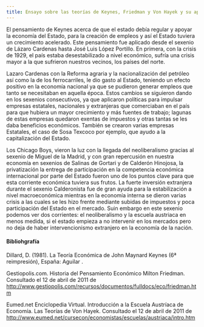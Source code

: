 ```yaml
---
title: Ensayo sobre las teorías de Keynes, Friedman y Von Hayek y su aplicación en la historia de la economía mexicana a los largo de la Historia
---
```


El pensamiento de Keynes acerca de que el estado debía regular y apoyar la economía del Estado, para la creación de empleos y así el Estado tuviera un crecimiento acelerado. Este pensamiento fue aplicado desde el sexenio de Lázaro Cardenas hasta José Luis López Portillo. En primera, con la crisis de 1929, el país estaba desestabilizado a nivel económico, sufría una crisis mayor a la que sufrieron nuestros vecinos, los países del norte.

Lazaro Cardenas con la Reforma agraria y la nacionalización del petróleo así como la de los ferrocarriles, le dio gasto al Estado, teniendo un efecto positivo en la economía nacional ya que se pudieron generar empleos que tanto se necesitaban en aquella época. Estos cambios se siguieron dando en los sexenios consecutivos, ya que aplicaron políticas para impulsar empresas estatales, nacionales y extranjeras que comerciaban en el país para que hubiera un mayor crecimiento y más fuentes de trabajo; lagunas de estas empresas quedaron exentas de impuestos y otras tantas se les daba beneficios económicos. También se crearon varias empresas Estatales, el caso de Sosa Texcoco por ejemplo, que ayudo a la capitalización del Estado.

Los Chicago Boys, vieron la luz con la llegada del neoliberalismo gracias al sexenio de Miguel de la Madrid, y con gran repercusión en nuestra economía en sexenios de Salinas de Gortari y de Calderón Hinojosa, la privatización la entrega de participación en la competencia económica internacional por parte del Estado fueron uno de los puntos clave para que esta corriente económica tuviera sus frutos. La fuerte inversión extranjera durante el sexenio Calderonista fue de gran ayuda para la estabilización a nivel macroeconómica mientras en la economía interna se dieron varias crisis a las cuales se les hizo frente mediante subidas de impuestos y poca participación del Estado en el mercado. Suin embargo en este sexenio podemos ver dos corrientes: el neoliberalismo y la escuela austriaca en menos medida, si el estado empieza a no intervenir en los mercados pero no deja de haber intervencionismo extranjero en la economía de la nación.

#### Bibliohgrafía

Dillard, D. (1981). La Teoría Económica de John Maynard Keynes (6ª reimpresión), España: Aguilar .

Gestiopolis.com. Historia del Pensamiento Económico Milton Friedman. Consultado el 12 de abril de 2011 de http://www.gestiopolis.com/recursos/documentos/fulldocs/eco/friedman.htm   

Eumed.net Enciclopedia Virtual. Introducción a la Escuela Austríaca de Economía. Las Teorías de Von Hayek. Consultado el 12 de abril de 2011 de http://www.eumed.net/cursecon/economistas/escuelas/austriaca/intro.htm  


